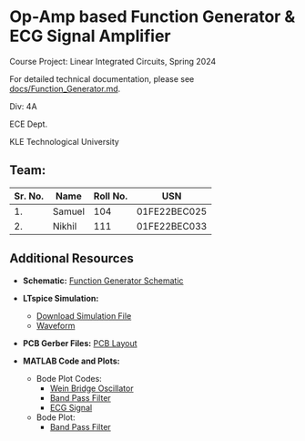 # Op-Amp based Function Generator & ECG Signal Amplifier

Course Project: Linear Integrated Circuits, Spring 2024

For detailed technical documentation, please see [docs/Function_Generator.md](docs/Function_Generator.md).

Div: 4A

ECE Dept.

KLE Technological University

## Team:
Sr. No. | Name | Roll No. | USN
--------|------|----------|----
1.|Samuel|104|01FE22BEC025
2.|Nikhil|111|01FE22BEC033


## Additional Resources

- **Schematic:**
  [Function Generator Schematic](schematics/function_generator_schematic.png)

- **LTspice Simulation:**
  - [Download Simulation File](simulations/function_generator_seperated.asc)
  - [Waveform](simulations/function_generator_waveform.pdf)

- **PCB Gerber Files:**
  [PCB Layout](pcb/Layers.pdf)

- **MATLAB Code and Plots:**
  - Bode Plot Codes:
    - [Wein Bridge Oscillator](matlab/bode_weinbridge.m)
    - [Band Pass Filter](matlab/band_pass_filter.m)
    - [ECG Signal](matlab/ecg.m)
  - Bode Plot:
    - [Band Pass Filter](matlab/bode_bandpass.m)
